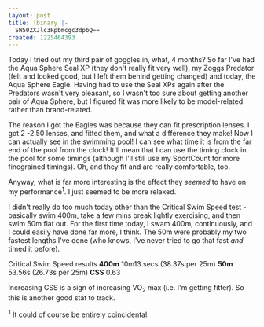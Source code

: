 ```yaml
---
layout: post
title: !binary |-
  SW50ZXJlc3Rpbmcgc3dpbQ==
created: 1225464393
---
```

Today I tried out my third pair of goggles in, what, 4 months? So far I've had the Aqua Sphere Seal XP (they don't really fit very well), my Zoggs Predator (felt and looked good, but I left them behind getting changed) and today, the Aqua Sphere Eagle. Having had to use the Seal XPs again after the Predators wasn't very pleasant, so I wasn't too sure about getting another pair of Aqua Sphere, but I figured fit was more likely to be model-related rather than brand-related. 

The reason I got the Eagles was because they can fit prescription lenses. I got 2 -2.50 lenses, and fitted them, and what a difference they make! Now I can actually see in the swimming pool! I can see what time it is from the far end of the pool from the clock! It'll mean that I can use the timing clock in the pool for some timings (although I'll still use my SportCount for more finegrained timings). Oh, and they fit and are really comfortable, too.

Anyway, what is far more interesting is the effect they <em>seemed</em> to have on my performance<sup>1</sup>. I just seemed to be more relaxed. 

I didn't really do too much today other than the Critical Swim Speed test - basically swim 400m, take a few mins break lightly exercising, and then swim 50m flat out. For the first time today, I swam 400m, continuously, and I could easily have done far more, I think. The 50m were probably my two fastest lengths I've done (who knows, I've never tried to go that fast <em>and</em> timed it before).

Critical Swim Speed results 
<b>400m</b> 10m13 secs (38.37s per 25m)
<b>50m</b> 53.56s (26.73s per 25m)
<b>CSS</b> 0.63

Increasing CSS is a sign of increasing VO<sub>2</sub> max (i.e. I'm getting fitter). So this is another good stat to track. 

<sup>1</sup> It could of course be entirely coincidental.
